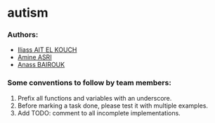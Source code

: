# autism

### Authors:
- [Iliass AIT EL KOUCH ]()
- [Amine ASRI]()
- [Anass BAIROUK](https://www.linkedin.com/in/anass-bairouk-258673109/)

### Some conventions to follow by team members:
1. Prefix all functions and variables with an underscore.
2. Before marking a task done, please test it with multiple examples.
3. Add TODO: comment to all incomplete implementations.
